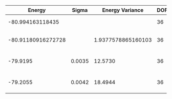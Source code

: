 | Energy             | Sigma  | Energy Variance    | DOF | Einf | Method                       | Reference |
|--------------------|--------|--------------------|-----|------|------------------------------|-----------|
| -80.994163118435   |        |                    | 36  | 0    | Exact diagonalization        | [code](https://github.com/varbench/methods/blob/main/scripts/J1J2/square_36_P_0.3/ed_lattice_symmetries.sh) |
| -80.91180916272728 |        | 1.9377578865160103 | 36  | 0    | DMRG (bond dimension = 2048) | [code](https://github.com/varbench/methods/blob/main/scripts/J1J2/square_36_P_0.3/dmrg.sh) |
| -79.9195           | 0.0035 | 12.5730            | 36  | 0    | RBM (alpha = 1)              | TODO: own code (RBM) |
| -79.2055           | 0.0042 | 18.4944            | 36  | 0    | Jastrow baseline             | TODO: own code (Jastrow) |
